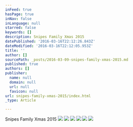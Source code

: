 ```yaml
---
inFeed: true
hasPage: true
inNav: false
inLanguage: null
starred: false
keywords: []
description: Snipes Family Xmas 2015
datePublished: '2016-03-16T22:12:26.843Z'
dateModified: '2016-03-16T22:12:05.953Z'
title: ''
author: []
sourcePath: _posts/2016-03-09-snipes-family-xmas-2015.md
published: true
authors: []
publisher:
  name: null
  domain: null
  url: null
  favicon: null
url: snipes-family-xmas-2015/index.html
_type: Article

---
```

Snipes Family Xmas 2015
![](https://s3-us-west-2.amazonaws.com/the-grid-img/p/08170b65f417ae2262c9ae446c985d9f8c9ac3dc.jpg)
![](https://s3-us-west-2.amazonaws.com/the-grid-img/p/2e635b209d80cab9240e7c1b1d08bb094b575328.jpg)
![](https://s3-us-west-2.amazonaws.com/the-grid-img/p/da992f67f48cfad727bcdca0ee8e079e40f6ee59.jpg)
![](https://s3-us-west-2.amazonaws.com/the-grid-img/p/8888922f0e78c128427ae54505330aaa1c59effc.jpg)
![](https://s3-us-west-2.amazonaws.com/the-grid-img/p/ca17934d088a5bdbacb58318111cd688a96d167a.jpg)
![](https://s3-us-west-2.amazonaws.com/the-grid-img/p/c26ac1474b1e62f4121727c8c3c614b9e418fe09.jpg)